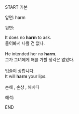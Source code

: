 START
기본

앞면:
harm


뒷면:
<div>It does no <strong>harm</strong> to ask. </div><div>물어봐서 나쁠 건 없다.<br><br><div>He intended her no <strong>harm</strong>. </div><div>그가 그녀에게 해를 가할 생각은 없었다.<br><br><div><div>입술이 상합니다.</div></div><div>It will <strong>harm</strong> your lips. <br><br>손해 , 손상 , 해치다</div></div></div>


해석:

END